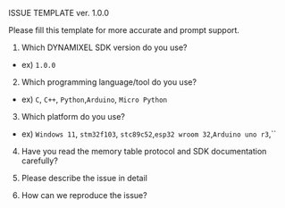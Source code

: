 ISSUE TEMPLATE ver. 1.0.0

Please fill this template for more accurate and prompt support.

1. Which DYNAMIXEL SDK version do you use?
- ex) `1.0.0`

2. Which programming language/tool do you use?
- ex) `C`, `C++`, `Python`,`Arduino`, `Micro Python`

3. Which platform do you use?
- ex) `Windows 11`, `stm32f103`, `stc89c52`,`esp32 wroom 32`,`Arduino uno r3`,``

4. Have you read the memory table protocol and SDK documentation carefully?

5. Please describe the issue in detail

6. How can we reproduce the issue?